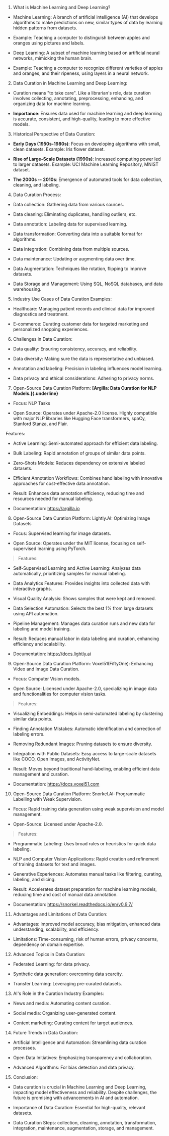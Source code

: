 1.  What is Machine Learning and Deep Learning?

-   Machine Learning: A branch of artificial intelligence (AI) that
    develops algorithms to make predictions on new, similar types of
    data by learning hidden patterns from datasets.

-   Example: Teaching a computer to distinguish between apples and
    oranges using pictures and labels.

-   Deep Learning: A subset of machine learning based on artificial
    neural networks, mimicking the human brain.

-   Example: Teaching a computer to recognize different varieties of
    apples and oranges, and their ripeness, using layers in a neural
    network.

2.  Data Curation in Machine Learning and Deep Learning:

-   Curation means "to take care". Like a librarian\'s role, data
    curation involves collecting, annotating, preprocessing, enhancing,
    and organizing data for machine learning.

-   **Importance**: Ensures data used for machine learning and deep
    learning is accurate, consistent, and high-quality, leading to more
    effective models.

3.  Historical Perspective of Data Curation:

-   **Early Days (1950s-1980s)**: Focus on developing algorithms with
    small, clean datasets. Example: Iris flower dataset.

-   **Rise of Large-Scale Datasets (1990s)**: Increased computing power
    led to larger datasets. Example: UCI Machine Learning Repository,
    MNIST dataset.

-   **The 2000s -- 2010s**: Emergence of automated tools for data
    collection, cleaning, and labeling.

4.  Data Curation Process:

-   Data collection: Gathering data from various sources.

-   Data cleaning: Eliminating duplicates, handling outliers, etc.

-   Data annotation: Labeling data for supervised learning.

-   Data transformation: Converting data into a suitable format for
    algorithms.

-   Data integration: Combining data from multiple sources.

-   Data maintenance: Updating or augmenting data over time.

-   Data Augmentation: Techniques like rotation, flipping to improve
    datasets.

-   Data Storage and Management: Using SQL, NoSQL databases, and data
    warehousing.

5.  Industry Use Cases of Data Curation Examples:

-   Healthcare: Managing patient records and clinical data for improved
    diagnostics and treatment.

-   E-commerce: Curating customer data for targeted marketing and
    personalized shopping experiences.

6.  Challenges in Data Curation:

-   Data quality: Ensuring consistency, accuracy, and reliability.

-   Data diversity: Making sure the data is representative and unbiased.

-   Annotation and labeling: Precision in labeling influences model
    learning.

-   Data privacy and ethical considerations: Adhering to privacy norms.

7.  Open-Source Data Curation Platform: **[Argilla: Data Curation for
    NLP Models.]{.underline}**

-   Focus: NLP Tasks

-   Open Source: Operates under Apache-2.0 license. Highly compatible
    with major NLP libraries like Hugging Face transformers, spaCy,
    Stanford Stanza, and Flair.

Features:

-   Active Learning: Semi-automated approach for efficient data
    labeling.

-   Bulk Labeling: Rapid annotation of groups of similar data points.

-   Zero-Shots Models: Reduces dependency on extensive labeled datasets.

-   Efficient Annotation Workflows: Combines hand labeling with
    innovative approaches for cost-effective data annotation.

-   Result: Enhances data annotation efficiency, reducing time and
    resources needed for manual labeling.

-   Documentation: <https://argilla.io>

8.  Open-Source Data Curation Platform: Lightly.AI: Optimizing Image
    Datasets

-   Focus: Supervised learning for image datasets.

-   Open Source: Operates under the MIT license, focusing on
    self-supervised learning using PyTorch.

> Features:

-   Self-Supervised Learning and Active Learning: Analyzes data
    automatically, prioritizing samples for manual labeling.

-   Data Analytics Features: Provides insights into collected data with
    interactive graphs.

-   Visual Quality Analysis: Shows samples that were kept and removed.

-   Data Selection Automation: Selects the best 1% from large datasets
    using API automation.

-   Pipeline Management: Manages data curation runs and new data for
    labeling and model training.

-   Result: Reduces manual labor in data labeling and curation,
    enhancing efficiency and scalability.

-   Documentation: <https://docs.lightly.ai>

9.  Open-Source Data Curation Platform: Voxel51(FiftyOne): Enhancing
    Video and Image Data Curation.

-   Focus: Computer Vision models.

-   Open Source: Licensed under Apache-2.0, specializing in image data
    and functionalities for computer vision tasks.

> Features:

-   Visualizing Embeddings: Helps in semi-automated labeling by
    clustering similar data points.

-   Finding Annotation Mistakes: Automatic identification and correction
    of labeling errors.

-   Removing Redundant Images: Pruning datasets to ensure diversity.

-   Integration with Public Datasets: Easy access to large-scale
    datasets like COCO, Open Images, and ActivityNet.

-   Result: Moves beyond traditional hand-labeling, enabling efficient
    data management and curation.

-   Documentation: <https://docs.voxel51.com>

10. Open-Source Data Curation Platform: Snorkel.AI: Programmatic
    Labelling with Weak Supervision.

-   Focus: Rapid training data generation using weak supervision and
    model management.

-   Open-Source: Licensed under Apache-2.0.

> Features:

-   Programmatic Labeling: Uses broad rules or heuristics for quick data
    labeling.

-   NLP and Computer Vision Applications: Rapid creation and refinement
    of training datasets for text and images.

-   Generative Experiences: Automates manual tasks like filtering,
    curating, labeling, and slicing.

-   Result: Accelerates dataset preparation for machine learning models,
    reducing time and cost of manual data annotation.

-   Documentation: <https://snorkel.readthedocs.io/en/v0.9.7/>

11. Advantages and Limitations of Data Curation:

-   Advantages: improved model accuracy, bias mitigation, enhanced data
    understanding, scalability, and efficiency.

-   Limitations: Time-consuming, risk of human errors, privacy concerns,
    dependency on domain expertise.

12. Advanced Topics in Data Curation:

-   Federated Learning: for data privacy.

-   Synthetic data generation: overcoming data scarcity.

-   Transfer Learning: Leveraging pre-curated datasets.

13. AI's Role in the Curation Industry Examples:

-   News and media: Automating content curation.

-   Social media: Organizing user-generated content.

-   Content marketing: Curating content for target audiences.

14. Future Trends in Data Curation:

-   Artificial Intelligence and Automation: Streamlining data curation
    processes.

-   Open Data Initiatives: Emphasizing transparency and collaboration.

-   Advanced Algorithms: For bias detection and data privacy.

15. Conclusion:

-   Data curation is crucial in Machine Learning and Deep Learning,
    impacting model effectiveness and reliability. Despite challenges,
    the future is promising with advancements in AI and automation.

-   Importance of Data Curation: Essential for high-quality, relevant
    datasets.

-   Data Curation Steps: collection, cleaning, annotation,
    transformation, integration, maintenance, augmentation, storage, and
    management.
